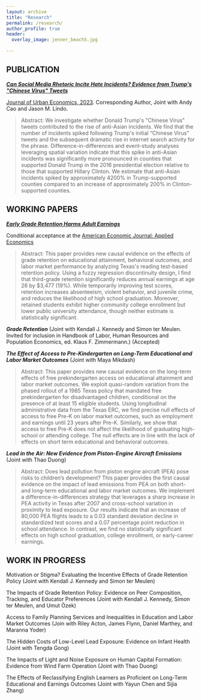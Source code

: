 ```yaml
---
layout: archive
title: "Research"
permalink: /research/
author_profile: true
header:
  overlay_image: jenner_beach5.jpg
  
---
```

## PUBLICATION

***[Can Social Media Rhetoric Incite Hate Incidents? Evidence from Trump's "Chinese Virus" Tweets](https://www.sciencedirect.com/science/article/pii/S0094119023000608)***

 <ins>Journal of Urban Economics, 2023</ins>. Corresponding Author, Joint with Andy Cao and Jason M. Lindo. 

> Abstract: We investigate whether Donald Trump's "Chinese Virus" tweets contributed to the rise of anti-Asian incidents. We find that the number of incidents spiked following Trump's initial “Chinese Virus” tweets and the subsequent dramatic rise in internet search activity for the phrase. Difference-in-differences and event-study analyses leveraging spatial variation indicate that this spike in anti-Asian incidents was significantly more pronounced in counties that supported Donald Trump in the 2016 presidential election relative to those that supported Hillary Clinton. We estimate that anti-Asian incidents spiked by approximately 4200% in Trump-supported counties compared to an increase of approximately 200% in Clinton-supported counties.

## WORKING PAPERS

***[Early Grade Retention Harms Adult Earnings](/files/pdf/JMP.pdf)***

Conditional acceptance at the <ins> American Economic Journal: Applied Economics </ins>

> Abstract: This paper provides new causal evidence on the effects of grade retention on educational attainment, behavioral outcomes, and labor market performance by analyzing Texas's reading test-based retention policy. Using a fuzzy regression discontinuity design, I find that third-grade retention significantly reduces annual earnings at age 26 by $3,477 (19%). While temporarily improving test scores, retention increases absenteeism, violent behavior, and juvenile crime, and reduces the likelihood of high school graduation. Moreover, retained students exhibit higher community college enrollment but lower public university attendance, though neither estimate is statistically significant.

***Grade Retention*** (Joint with Kendall J. Kennedy and Simon ter Meulen. Invited for inclusion in Handbook of Labor, Human Resources and Population Economics, ed. Klaus F. Zimmermann.) (Accepted)

***The Effect of Access to Pre-Kindergarten on Long-Term Educational and Labor Market Outcomes*** (Joint with Maya Mikdash)

> Abstract: This paper provides new causal evidence on the long-term effects of free prekindergarten access on educational attainment and labor market outcomes. We exploit quasi-random variation from the phased rollout of a 1985 Texas policy that mandated free prekindergarten for disadvantaged children, conditional on the presence of at least 15 eligible students. Using longitudinal administrative data from the Texas ERC, we find precise null effects of access to free Pre-K on labor market outcomes, such as employment and earnings until 23 years after Pre-K. Similarly, we show that access to free Pre-K does not affect the likelihood of graduating high-school or attending college. The null effects are in line with the lack of effects on short term educational and behavioral outcomes.

***Lead in the Air: New Evidence from Piston-Engine Aircraft Emissions*** (Joint with Thao Duong)

> Abstract: Does lead pollution from piston engine aircraft (PEA) pose risks to children’s development? This paper provides the first causal evidence on the impact of lead emissions from PEA on both short- and long-term educational and labor market outcomes. We implement a difference-in-differences strategy that leverages a sharp increase in PEA activity in Texas after 2007 and cross-school variation in proximity to lead exposure. Our results indicate that an increase of 80,000 PEA flights leads to a 0.03 standard deviation decline in standardized test scores and a 0.07 percentage point reduction in school attendance. In contrast, we find no statistically significant effects on high school graduation, college enrollment, or early-career earnings.



## WORK IN PROGRESS



Motivation or Stigma? Evaluating the Incentive Effects of Grade Retention Policy (Joint with Kendall J. Kennedy and Simon ter Meulen)

The Impacts of Grade Retention Policy: Evidence on Peer Composition, Tracking, and Educator Preferences (Joint with Kendall J. Kennedy, Simon ter Meulen, and Umut Özek)

Access to Family Planning Services and Inequalities in Education and Labor Market Outcomes (Join with Riley Acton, James Flynn, Daniel Marthey, and Maranna Yoder)

The Hidden Costs of Low-Level Lead Exposure: Evidence on Infant Health (Joint with Tengda Gong)

The Impacts of Light and Noise Exposure on Human Capital Formation: Evidence from Wind Farm Operation (Joint with Thao Duong)

The Effects of Reclassifying English Learners as Proficient on Long-Term Educational and Earnings Outcomes (Joint with Yayun Chen and Sijia Zhang)








